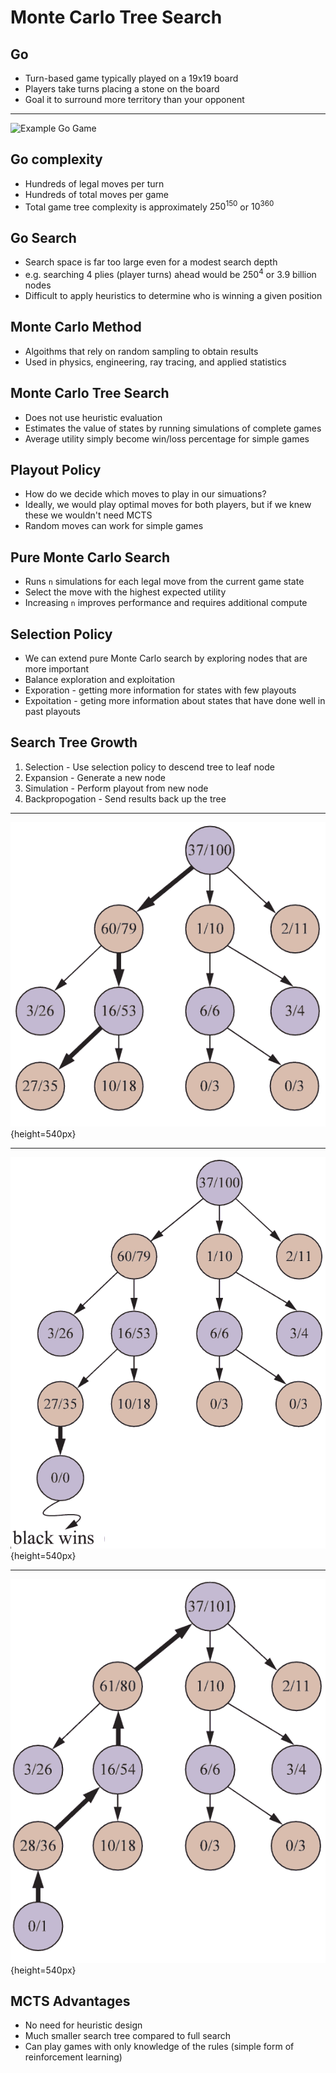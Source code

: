 Monte Carlo Tree Search
=======================

Go
--

- Turn-based game typically played on a 19x19 board
- Players take turns placing a stone on the board
- Goal it to surround more territory than your opponent

---

![Example Go Game](https://upload.wikimedia.org/wikipedia/commons/9/9f/Fineart_vs_Golaxy.gif)

Go complexity
-------------

- Hundreds of legal moves per turn
- Hundreds of total moves per game
- Total game tree complexity is approximately ${250}^{150}$ or ${10}^{360}$

Go Search
---------

- Search space is far too large even for a modest search depth
- e.g. searching 4 plies (player turns) ahead would be ${250}^4$ or 3.9 billion nodes
- Difficult to apply heuristics to determine who is winning a given position

Monte Carlo Method
------------------

- Algoithms that rely on random sampling to obtain results
- Used in physics, engineering, ray tracing, and applied statistics

Monte Carlo Tree Search
-----------------------

- Does not use heuristic evaluation
- Estimates the value of states by running simulations of complete games
- Average utility simply become win/loss percentage for simple games

Playout Policy
--------------

- How do we decide which moves to play in our simuations?
- Ideally, we would play optimal moves for both players, but if we knew these we wouldn't need MCTS
- Random moves can work for simple games

Pure Monte Carlo Search
-----------------------

- Runs `n` simulations for each legal move from the current game state
- Select the move with the highest expected utility
- Increasing `n` improves performance and requires additional compute

Selection Policy
--------------

- We can extend pure Monte Carlo search by exploring nodes that are more important
- Balance exploration and exploitation
- Exporation - getting more information for states with few playouts
- Expoitation - geting more information about states that have done well in past playouts

Search Tree Growth
------------------

1. Selection - Use selection policy to descend tree to leaf node
2. Expansion - Generate a new node
3. Simulation - Perform playout from new node
4. Backpropogation - Send results back up the tree

---

![Selection](media/mcts-selection.png){height=540px}

---

![Expansion and Simulation](media/mcts-expansion-simulation.png){height=540px}

---

![Selection](media/mcts-backprop.png){height=540px}

MCTS Advantages
---------------

- No need for heuristic design
- Much smaller search tree compared to full search
- Can play games with only knowledge of the rules (simple form of reinforcement learning)
